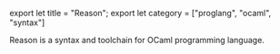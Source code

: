 export let title = "Reason";
export let category = ["proglang", "ocaml", "syntax"]

Reason is a syntax and toolchain for OCaml programming language.
